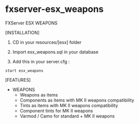 # fxserver-esx_weapons

FXServer ESX WEAPONS


[INSTALLATION]

1) CD in your resources/[esx] folder

3) Import esx_weapons.sql in your database

4) Add this in your server.cfg :

```
start esx_weapons
```


[FEATURES]

* WEAPONS
  * Weapons as items
  * Components as items with MK II weapons compatibility
  * Tints as items with MK II weapons compatibility
  * Component tints for MK II weapons
  * Varmod / Camo for standard + MK II weapons